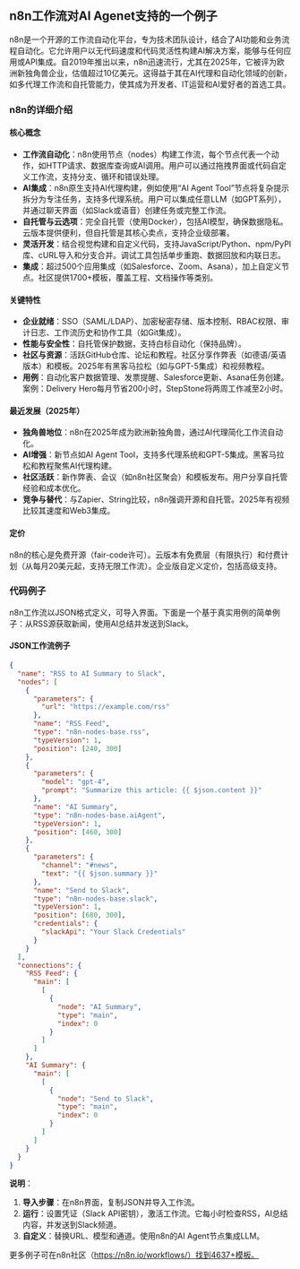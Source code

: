 ## n8n工作流对AI Agenet支持的一个例子
n8n是一个开源的工作流自动化平台，专为技术团队设计，结合了AI功能和业务流程自动化。它允许用户以无代码速度和代码灵活性构建AI解决方案，能够与任何应用或API集成。自2019年推出以来，n8n迅速流行，尤其在2025年，它被评为欧洲新独角兽企业，估值超过10亿美元。这得益于其在AI代理和自动化领域的创新，如多代理工作流和自托管能力，使其成为开发者、IT运营和AI爱好者的首选工具。

### n8n的详细介绍
#### 核心概念
- **工作流自动化**：n8n使用节点（nodes）构建工作流，每个节点代表一个动作，如HTTP请求、数据库查询或AI调用。用户可以通过拖拽界面或代码自定义工作流，支持分支、循环和错误处理。
- **AI集成**：n8n原生支持AI代理构建，例如使用“AI Agent Tool”节点将复杂提示拆分为专注任务，支持多代理系统。用户可以集成任意LLM（如GPT系列），并通过聊天界面（如Slack或语音）创建任务或完整工作流。
- **自托管与云选项**：完全自托管（使用Docker），包括AI模型，确保数据隐私。云版本提供便利，但自托管是其核心卖点，支持企业级部署。
- **灵活开发**：结合视觉构建和自定义代码，支持JavaScript/Python、npm/PyPI库、cURL导入和分支合并。调试工具包括单步重跑、数据回放和内联日志。
- **集成**：超过500个应用集成（如Salesforce、Zoom、Asana），加上自定义节点。社区提供1700+模板，覆盖工程、文档操作等类别。

#### 关键特性
- **企业就绪**：SSO（SAML/LDAP）、加密秘密存储、版本控制、RBAC权限、审计日志、工作流历史和协作工具（如Git集成）。
- **性能与安全性**：自托管保护数据，支持白标自动化（保持品牌）。
- **社区与资源**：活跃GitHub仓库、论坛和教程。社区分享作弊表（如德语/英语版本）和模板。2025年有黑客马拉松（如与GPT-5集成）和视频教程。
- **用例**：自动化客户数据管理、发票提醒、Salesforce更新、Asana任务创建。案例：Delivery Hero每月节省200小时，StepStone将两周工作减至2小时。

#### 最近发展（2025年）
- **独角兽地位**：n8n在2025年成为欧洲新独角兽，通过AI代理简化工作流自动化。
- **AI增强**：新节点如AI Agent Tool，支持多代理系统和GPT-5集成。黑客马拉松和教程聚焦AI代理构建。
- **社区活跃**：新作弊表、会议（如n8n社区聚会）和模板发布。用户分享自托管经验和成本优化。
- **竞争与替代**：与Zapier、String比较，n8n强调开源和自托管。2025年有视频比较其速度和Web3集成。

#### 定价
n8n的核心是免费开源（fair-code许可）。云版本有免费层（有限执行）和付费计划（从每月20美元起，支持无限工作流）。企业版自定义定价，包括高级支持。

### 代码例子
n8n工作流以JSON格式定义，可导入界面。下面是一个基于真实用例的简单例子：从RSS源获取新闻，使用AI总结并发送到Slack。

#### JSON工作流例子
```json
{
  "name": "RSS to AI Summary to Slack",
  "nodes": [
    {
      "parameters": {
        "url": "https://example.com/rss"
      },
      "name": "RSS Feed",
      "type": "n8n-nodes-base.rss",
      "typeVersion": 1,
      "position": [240, 300]
    },
    {
      "parameters": {
        "model": "gpt-4",
        "prompt": "Summarize this article: {{ $json.content }}"
      },
      "name": "AI Summary",
      "type": "n8n-nodes-base.aiAgent",
      "typeVersion": 1,
      "position": [460, 300]
    },
    {
      "parameters": {
        "channel": "#news",
        "text": "{{ $json.summary }}"
      },
      "name": "Send to Slack",
      "type": "n8n-nodes-base.slack",
      "typeVersion": 1,
      "position": [680, 300],
      "credentials": {
        "slackApi": "Your Slack Credentials"
      }
    }
  ],
  "connections": {
    "RSS Feed": {
      "main": [
        [
          {
            "node": "AI Summary",
            "type": "main",
            "index": 0
          }
        ]
      ]
    },
    "AI Summary": {
      "main": [
        [
          {
            "node": "Send to Slack",
            "type": "main",
            "index": 0
          }
        ]
      ]
    }
  }
}
```
**说明**：
1. **导入步骤**：在n8n界面，复制JSON并导入工作流。
2. **运行**：设置凭证（Slack API密钥），激活工作流。它每小时检查RSS，AI总结内容，并发送到Slack频道。
3. **自定义**：替换URL、模型和通道。使用n8n的AI Agent节点集成LLM。

更多例子可在n8n社区（https://n8n.io/workflows/）找到4637+模板。

